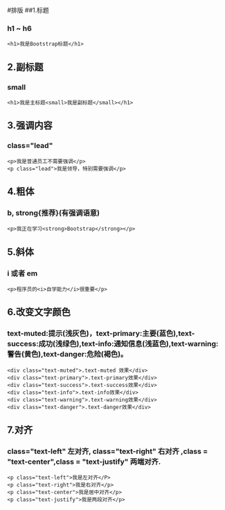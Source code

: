 #排版
##1.标题
### h1 ~ h6


	<h1>我是Bootstrap标题</h1>

## 2.副标题

### small


	<h1>我是主标题<small>我是副标题</small></h1>
## 3.强调内容
### class="lead"



	<p>我是普通员工不需要强调</p>
	<p class="lead">我是领导，特别需要强调</p>
## 4.粗体
### b, strong{推荐}(有强调语意)


	<p>我正在学习<strong>Bootstrap</strong></p>
## 5.斜体
### i 或者 em


	<p>程序员的<i>自学能力</i>很重要</p>
## 6.改变文字颜色
### text-muted:提示(浅灰色)，text-primary:主要(蓝色),text-success:成功(浅绿色),text-info:通知信息(浅蓝色),text-warning:警告(黄色),text-danger:危险(褐色)。


	<div class="text-muted">.text-muted 效果</div>
	<div class="text-primary">.text-primary效果</div>
	<div class="text-success">.text-success效果</div>
	<div class="text-info">.text-info效果</div>
	<div class="text-warning">.text-warning效果</div>
	<div class="text-danger">.text-danger效果</div>
## 7.对齐
### class="text-left" 左对齐, class="text-right" 右对齐 ,class = "text-center",class = "text-justify" 两端对齐.



	<p class="text-left">我是左对齐</P>
	<p class="text-right">我是右对齐</p>
	<p class="text-center">我是居中对齐</p>
	<p class="text-justify">我是两段对齐</p>